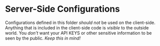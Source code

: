 # Server-Side Configurations

Configurations defined in this folder _should not_ be used on the client-side. Anything that is included in the client-side code is _visible_ to the outside world. You _don't_ want your API KEYS or other sensitive information to be seen by the public. _*Keep this in mind!*_
